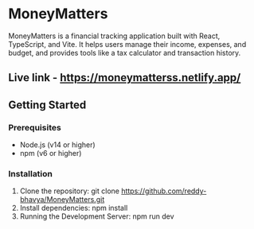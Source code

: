 # MoneyMatters

MoneyMatters is a financial tracking application built with React, TypeScript, and Vite. It helps users manage their income, expenses, and budget, and provides tools like a tax calculator and transaction history.

## Live link - https://moneymatterss.netlify.app/
## Getting Started

### Prerequisites

- Node.js (v14 or higher)
- npm (v6 or higher)

### Installation

1. Clone the repository: git clone https://github.com/reddy-bhavya/MoneyMatters.git
2. Install dependencies: npm install
3. Running the Development Server: npm run dev 

